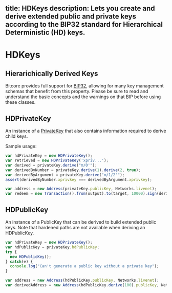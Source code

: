 title: HDKeys
description: Lets you create and derive extended public and private keys according to the BIP32 standard for Hierarchical Deterministic (HD) keys.
---
# HDKeys

## Hierarichically Derived Keys

Bitcore provides full support for [BIP32](https://github.com/bitcoin/bips/blob/master/bip-0032.mediawiki), allowing for many key management schemas that benefit from this property.  Please be sure to read and understand the basic concepts and the warnings on that BIP before using these classes.

## HDPrivateKey

An instance of a [PrivateKey](privatekey.md) that also contains information required to derive child keys.

Sample usage:

```javascript
var hdPrivateKey = new HDPrivateKey();
var retrieved = new HDPrivateKey('xpriv...');
var derived = privateKey.derive("m/0'");
var derivedByNumber = privateKey.derive(1).derive(2, true);
var derivedByArgument = privateKey.derive("m/1/2'");
assert(derivedByNumber.xprivkey === derivedByArgument.xprivkey);

var address = new Address(privateKey.publicKey, Networks.livenet);
var redeem = new Transaction().from(output).to(target, 10000).sign(derived.privateKey);
```

## HDPublicKey

An instance of a PublicKey that can be derived to build extended public keys. Note that hardened paths are not available when deriving an HDPublicKey.

```javascript
var hdPrivateKey = new HDPrivateKey();
var hdPublicKey = privateKey.hdPublicKey;
try {
  new HDPublicKey();
} catch(e) {
  console.log("Can't generate a public key without a private key");
}

var address = new Address(hdPublicKey.publicKey, Networks.livenet);
var derivedAddress = new Address(hdPublicKey.derive(100).publicKey, Networks.testnet);
```
